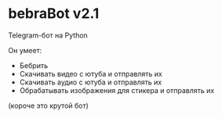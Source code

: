 # bebraBot v2.1
Telegram-бот на Python

Он умеет:
- Бебрить
- Скачивать видео с ютуба и отправлять их
- Скачивать аудио с ютуба и отправлять их
- Обрабатывать изображения для стикера и отправлять их

(короче это крутой бот)

